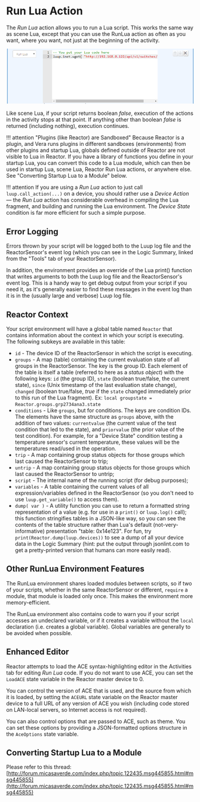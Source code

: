 # Run Lua Action

The _Run Lua_ action allows you to run a Lua script. This works the same way as scene Lua, except that you can use the RunLua action as often as you want, where you want, not just at the beginning of the activity.

![Run Lua Action](images/run-lua-action.png)

Like scene Lua, if your script returns boolean _false_, execution of the actions in the activity stops at that point. If anything other than boolean _false_ is returned (including nothing), execution continues.

!!! attention "Plugins (like Reactor) are Sandboxed"
    Because Reactor is a plugin, and Vera runs plugins in different sandboxes (environments) from other plugins and startup Lua, globals defined outside of Reactor are not visible to Lua in Reactor. If you have a library of functions you define in your startup Lua, you can convert this code to a Lua module, which can then be used in startup Lua, scene Lua, Reactor Run Lua actions, or anywhere else. See "Converting Startup Lua to a Module" below.

!!! attention
    If you are using a _Run Lua_ action to just call `luup.call_action(...)` on a device, you should rather use a _Device Action_ &mdash; the _Run Lua_ action has considerable overhead in compiling the Lua fragment, and building and running the Lua environment. The _Device State_ condition is far more efficient for such a simple purpose.

## Error Logging

Errors thrown by your script will be logged both to the Luup log file and the ReactorSensor's event log (which you can see in the Logic Summary, linked from the "Tools" tab of your ReactorSensor).

In addition, the environment provides an override of the Lua print() function that writes arguments to both the Luup log file and the ReactorSensor's event log. This is a handy way to get debug output from your script if you need it, as it's generally easier to find these messages in the event log than it is in the (usually large and verbose) Luup log file.

## Reactor Context

Your script environment will have a global table named `Reactor` that contains information about the context in which your script is executing. The following subkeys are available in this table:

* `id` - The device ID of the ReactorSensor in which the script is executing.
* `groups` - A map (table) containing the current evaluation state of all groups in the ReactorSensor. The key is the group ID. Each element of the table is itself a table (referred to here as a *status object*) with the following keys: `id` (the group ID), `state` (boolean true/false, the current state), `since` (Unix timestamp of the last evaluation state change), `changed` (boolean true/false, *true* if the `state` changed immediately prior to this run of the Lua fragment). Ex: `local groupstate = Reactor.groups.grp2734ana3.state`
* `conditions` - Like `groups`, but for conditions. The keys are condition IDs. The elements have the same structure as `groups` above, with the addition of two values: `currentvalue` (the current value of the test condition that led to the state), and `priorvalue` (the prior value of the test condition). For example, for a "Device State" condition testing a temperature sensor's current temperature, these values will be the temperatures read/used in the operation.
* `trip` - A map containing group status objects for those groups which last caused the ReactorSensor to trip;
* `untrip` - A map containing group status objects for those groups which last caused the ReactorSensor to untrip;
* `script` - The internal name of the running script (for debug purposes);
* `variables` - A table containing the current values of all expression/variables defined in the ReactorSensor (so you don't need to use `luup.get_variable()` to access them).
* `dump( var )` - A utility function you can use to return a formatted string representation of a value (e.g. for use in a `print()` or `luup.log()` call); this function stringifies tables in a JSON-like way, so you can see the contents of the table structure rather than Lua's default (not-very-informative) presentation "table: 0x14e123". For fun, try `print(Reactor.dump(luup.devices))` to see a dump of all your device data in the Logic Summary (hint: put the output through jsonlint.com to get a pretty-printed version that humans can more easily read).

## Other RunLua Environment Features

The RunLua environment shares loaded modules between scripts, so if two of your scripts, whether in the same ReactorSensor or different, `require` a module, that module is loaded only once. This makes the environment more memory-efficient.

The RunLua environment also contains code to warn you if your script accesses an undeclared variable, or if it creates a variable without the `local` declaration (i.e. creates a global variable). Global variables are generally to be avoided when possible.

## Enhanced Editor

Reactor attempts to load the ACE syntax-highlighting editor in the Activities tab for editing _Run Lua_ code. If you do not want to use ACE, you can set the `LoadACE` state variable in the Reactor master device to 0.

You can control the version of ACE that is used, and the source from which it is loaded, by setting the `ACEURL` state variable on the Reactor master device to a full URL of any version of ACE you wish (including code stored on LAN-local servers, so Internet access is not required).

You can also control options that are passed to ACE, such as theme. You can set these options by providing a JSON-formatted options structure in the `AceOptions` state variable.

## Converting Startup Lua to a Module

Please refer to this thread: [http://forum.micasaverde.com/index.php/topic,122435.msg445855.html#msg445855](http://forum.micasaverde.com/index.php/topic,122435.msg445855.html#msg445855)